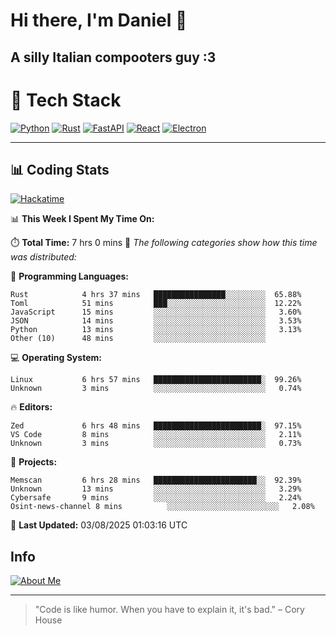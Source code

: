 # Hi there, I'm Daniel 👋

## A silly Italian compooters guy :3

# 🚀 Tech Stack

[![Python](https://img.shields.io/badge/Python-3.13%2B-blue?style=for-the-badge&logo=python&logoColor=white)](https://www.python.org/)
[![Rust](https://img.shields.io/badge/Rust-1.87%2B-black?style=for-the-badge&logo=rust&logoColor=white)](https://www.rust-lang.org/)
[![FastAPI](https://img.shields.io/badge/FastAPI-0.110.0%2B-green?style=for-the-badge&logo=fastapi&logoColor=white)](https://fastapi.tiangolo.com/)
[![React](https://img.shields.io/badge/React-19.1.0%2B-blue?style=for-the-badge&logo=react&logoColor=white)](https://react.dev/)
[![Electron](https://img.shields.io/badge/Electron-36.2.0%2B-dark?style=for-the-badge&logo=electron&logoColor=white)](https://www.electronjs.org/)

---

## 📊 Coding Stats

[![Hackatime](https://img.shields.io/badge/Hackatime-Hack%20Club-orange?style=for-the-badge&logo=wakatime&logoColor=white)](https://hackatime.hackclub.com)

<!--START_SECTION:waka-->
📊 **This Week I Spent My Time On:**

⏱️ **Total Time:** 7 hrs 0 mins
📝 *The following categories show how this time was distributed:*

💬 **Programming Languages:**
```text
Rust            4 hrs 37 mins   ████████████████░░░░░░░░░  65.88%
Toml            51 mins         ███░░░░░░░░░░░░░░░░░░░░░░  12.22%
JavaScript      15 mins         ░░░░░░░░░░░░░░░░░░░░░░░░░   3.60%
JSON            14 mins         ░░░░░░░░░░░░░░░░░░░░░░░░░   3.53%
Python          13 mins         ░░░░░░░░░░░░░░░░░░░░░░░░░   3.13%
Other (10)      48 mins         ░░░░░░░░░░░░░░░░░░░░░░░░░
```

💻 **Operating System:**
```text
Linux           6 hrs 57 mins   ████████████████████████░  99.26%
Unknown         3 mins          ░░░░░░░░░░░░░░░░░░░░░░░░░   0.74%
```

🔥 **Editors:**
```text
Zed             6 hrs 48 mins   ████████████████████████░  97.15%
VS Code         8 mins          ░░░░░░░░░░░░░░░░░░░░░░░░░   2.11%
Unknown         3 mins          ░░░░░░░░░░░░░░░░░░░░░░░░░   0.73%
```

📁 **Projects:**
```text
Memscan         6 hrs 28 mins   ███████████████████████░░  92.39%
Unknown         13 mins         ░░░░░░░░░░░░░░░░░░░░░░░░░   3.29%
Cybersafe       9 mins          ░░░░░░░░░░░░░░░░░░░░░░░░░   2.24%
Osint-news-channel 8 mins          ░░░░░░░░░░░░░░░░░░░░░░░░░   2.08%
```

📅 **Last Updated:** 03/08/2025 01:03:16 UTC

<!--END_SECTION:waka-->


## Info
[![About Me](https://img.shields.io/badge/About--Me-black?style=for-the-badge&logo=numpy&logoColor=white)](https://danielscos.github.io/about_me)

---

> "Code is like humor. When you have to explain it, it's bad." – Cory House
